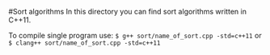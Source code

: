 #Sort algorithms
In this directory you can find sort algorithms written in C++11.

To compile single program use:
`$ g++ sort/name_of_sort.cpp -std=c++11`
or
`$ clang++ sort/name_of_sort.cpp -std=c++11`
